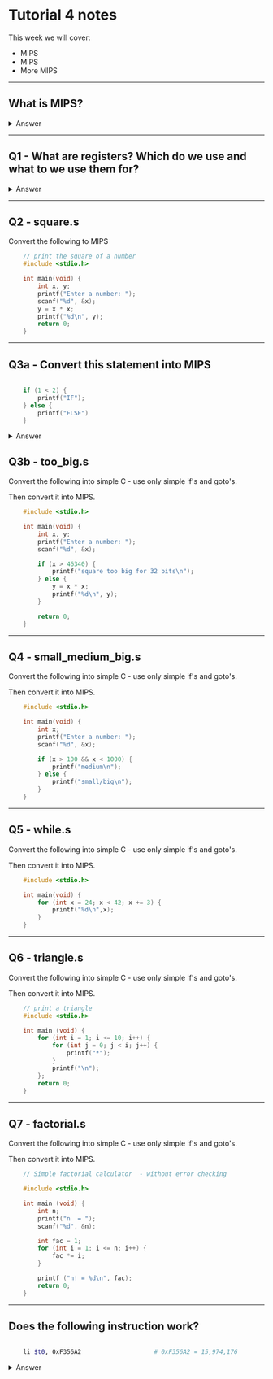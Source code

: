 # Tutorial 4 notes

This week we will cover:
* MIPS
* MIPS
* More MIPS

--- 

## What is MIPS?

<details>

It is an assembly language but also, youre probably getting sick of this, in effect it is another way of reading binary (same with ASCII, Two's Complement, Floats, etc). In assembly languages the commands we write down are able to be directly converted into binary that a specifically designed CPU can read and execute. Most assembly languages are abstracted and have symbolic references (e.g. labels, register names) and pseudoinstructions.

<br>

<image src="images/mips_op.PNG"/>

<br>

These operations are all stored in the code section of the program memory

<br>

<image src="images/memory.png"/>

<br>

Somewhere there is code that reads this code and executes it in a loop like this

<image src="images/pc_pseudo.PNG"/>

<br>

<summary>Answer</summary>

</details>

---

## Q1 - What are registers? Which do we use and what to we use them for?

<details>

In effect registers are equivalent to variables. They are memory spots located directly on the CPU. The best place to refer to them is via 

<summary>Answer</details>

</details>

---

## Q2 - square.s

Convert the following to MIPS

```c
    // print the square of a number
    #include <stdio.h>

    int main(void) {
        int x, y;
        printf("Enter a number: ");
        scanf("%d", &x);
        y = x * x;
        printf("%d\n", y);
        return 0;
    }
```

---

## Q3a - Convert this statement into MIPS

```c

    if (1 < 2) {
        printf("IF");
    } else {
        printf("ELSE")
    }

```

<details>

Ugly:

```

    blt 1, 2, if
    bge 1, 2, else
if:
    #printf("IF");
    j end
else:
    #printf("ELSE");
end:

```

Better:

```

    bge 1, 2, else
    #printf("IF");
    j end
else:
    #printf("ELSE");
end:

```

<summary>Answer</details>

</details>

## Q3b - too_big.s

Convert the following into simple C - use only simple if's and goto's.

Then convert it into MIPS.

```c
    #include <stdio.h>

    int main(void) {
        int x, y;
        printf("Enter a number: ");
        scanf("%d", &x);

        if (x > 46340) {
            printf("square too big for 32 bits\n");
        } else {
            y = x * x;
            printf("%d\n", y);
        }

        return 0;
    }
```

---

## Q4 - small_medium_big.s

Convert the following into simple C - use only simple if's and goto's.

Then convert it into MIPS.

```c
    #include <stdio.h>

    int main(void) {
        int x;
        printf("Enter a number: ");
        scanf("%d", &x);

        if (x > 100 && x < 1000) {
            printf("medium\n");
        } else {
            printf("small/big\n");
        }
    }

```

---

## Q5 - while.s

Convert the following into simple C - use only simple if's and goto's.

Then convert it into MIPS.

```c
    #include <stdio.h>

    int main(void) {
        for (int x = 24; x < 42; x += 3) {
            printf("%d\n",x);
        }
    }
```

---

## Q6 - triangle.s

Convert the following into simple C - use only simple if's and goto's.

Then convert it into MIPS.

```c
    // print a triangle
    #include <stdio.h>

    int main (void) {
        for (int i = 1; i <= 10; i++) {
            for (int j = 0; j < i; j++) {
                printf("*");
            }
            printf("\n");
        };
        return 0;
    }
```

---

## Q7 - factorial.s

Convert the following into simple C - use only simple if's and goto's.

Then convert it into MIPS.

```c
    // Simple factorial calculator  - without error checking

    #include <stdio.h>

    int main (void) {
        int n;
        printf("n  = ");
        scanf("%d", &n);

        int fac = 1;
        for (int i = 1; i <= n; i++) {
            fac *= i;
        }

        printf ("n! = %d\n", fac);
        return 0;
    }
```

---

## Does the following instruction work?

```sh

    li $t0, 0xF356A2                    # 0xF356A2 = 15,974,176

```

<details>

Even though the command takes up a space of 5 + 6 + 4*6 = 35 bits it still works.

This is as it is actually a pseudoinstruction that decomposes into the following two commands

```sh

    lui $at, 0x00F3
    ori $t0, $at, 0x56A2

```

### examples of pseduoinstructions are:

* abs
* blt
* bgt
* ble
* neg
* not
* bge
* li
* la
* move
* sge
* sgt

<summary>Answer</summary>

</details>